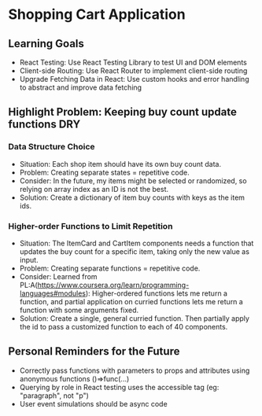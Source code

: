 # Shopping Cart Application

## Learning Goals
* React Testing: Use React Testing Library to test UI and DOM elements
* Client-side Routing: Use React Router to implement client-side routing
* Upgrade Fetching Data in React: Use custom hooks and error handling to abstract and improve data fetching

## Highlight Problem: Keeping buy count update functions DRY
### Data Structure Choice
* Situation: Each shop item should have its own buy count data.
* Problem: Creating separate states = repetitive code.
* Consider: In the future, my items might be selected or randomized, so relying on array index as an ID is not the best.
* Solution: Create a dictionary of item buy counts with keys as the item ids.
### Higher-order Functions to Limit Repetition
* Situation: The ItemCard and CartItem components needs a function that updates the buy count for a specific item, taking only the new value as input.
* Problem: Creating separate functions = repetitive code.
* Consider: Learned from PL:A(https://www.coursera.org/learn/programming-languages#modules): Higher-ordered functions lets me return a function, and partial application on curried functions lets me return a function with some arguments fixed.
* Solution: Create a single, general curried function. Then partially apply the id to pass a customized function to each of 40 components.

## Personal Reminders for the Future
* Correctly pass functions with parameters to props and attributes using anonymous functions ()=>func(...)
* Querying by role in React testing uses the accessible tag (eg: "paragraph", not "p")
* User event simulations should be async code
